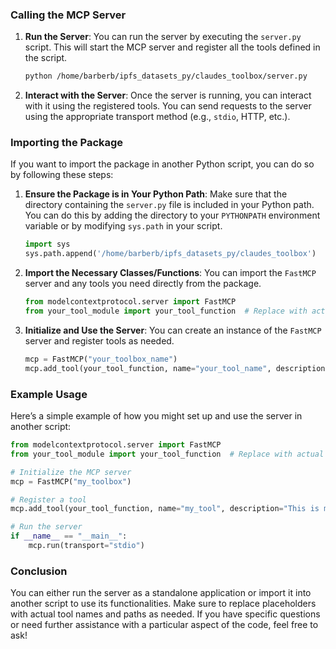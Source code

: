 ### Calling the MCP Server

1. **Run the Server**: You can run the server by executing the `server.py` script. This will start the MCP server and register all the tools defined in the script.

   ```bash
   python /home/barberb/ipfs_datasets_py/claudes_toolbox/server.py
   ```

2. **Interact with the Server**: Once the server is running, you can interact with it using the registered tools. You can send requests to the server using the appropriate transport method (e.g., `stdio`, HTTP, etc.).

### Importing the Package

If you want to import the package in another Python script, you can do so by following these steps:

1. **Ensure the Package is in Your Python Path**: Make sure that the directory containing the `server.py` file is included in your Python path. You can do this by adding the directory to your `PYTHONPATH` environment variable or by modifying `sys.path` in your script.

   ```python
   import sys
   sys.path.append('/home/barberb/ipfs_datasets_py/claudes_toolbox')
   ```

2. **Import the Necessary Classes/Functions**: You can import the `FastMCP` server and any tools you need directly from the package.

   ```python
   from modelcontextprotocol.server import FastMCP
   from your_tool_module import your_tool_function  # Replace with actual tool imports
   ```

3. **Initialize and Use the Server**: You can create an instance of the `FastMCP` server and register tools as needed.

   ```python
   mcp = FastMCP("your_toolbox_name")
   mcp.add_tool(your_tool_function, name="your_tool_name", description="Your tool description")
   ```

### Example Usage

Here’s a simple example of how you might set up and use the server in another script:

```python
from modelcontextprotocol.server import FastMCP
from your_tool_module import your_tool_function  # Replace with actual tool imports

# Initialize the MCP server
mcp = FastMCP("my_toolbox")

# Register a tool
mcp.add_tool(your_tool_function, name="my_tool", description="This is my tool.")

# Run the server
if __name__ == "__main__":
    mcp.run(transport="stdio")
```

### Conclusion

You can either run the server as a standalone application or import it into another script to use its functionalities. Make sure to replace placeholders with actual tool names and paths as needed. If you have specific questions or need further assistance with a particular aspect of the code, feel free to ask!